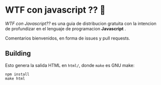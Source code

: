 # WTF con javascript ?? 🤔

*WTF con Javascript??* es una guia de distribucion gratuita con la intencion de profundizar en el lenguaje de programacion **Javascript** .

Comentarios bienvenidos, en forma de issues y pull requests.


## Building

Esto genera la salida HTML en `html/`, donde `make` es GNU make:

    npm install
    make html
